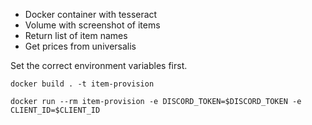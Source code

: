 * Docker container with tesseract
* Volume with screenshot of items
* Return list of item names
* Get prices from universalis

Set the correct environment variables first.

`docker build . -t item-provision`

`docker run --rm item-provision -e DISCORD_TOKEN=$DISCORD_TOKEN -e CLIENT_ID=$CLIENT_ID`
